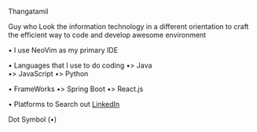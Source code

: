 Thangatamil

Guy who Look the information technology in a different orientation to craft the efficient way to code and develop awesome environment

• I use NeoVim as my primary IDE

• Languages that I use to do coding 
      •> Java      
      •> JavaScript
      •> Python

• FrameWorks
      •> Spring Boot
      •> React.js

• Platforms to Search out
[LinkedIn](https://www.linkedin.com/in/thangatamil-a-794a632a3/)



          
Dot Symbol (•)
